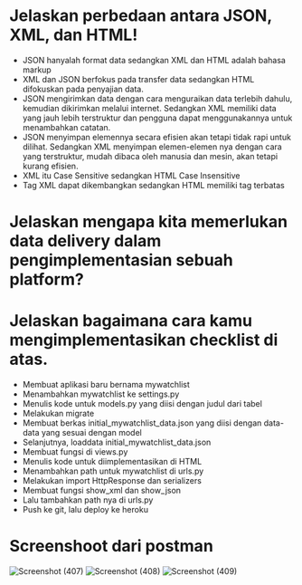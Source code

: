 # Jelaskan perbedaan antara JSON, XML, dan HTML!
-  JSON hanyalah format data sedangkan XML dan HTML adalah bahasa markup
-  XML dan JSON berfokus pada transfer data sedangkan HTML difokuskan pada penyajian data.
-  JSON mengirimkan data dengan cara menguraikan data terlebih dahulu, kemudian dikirimkan melalui internet. Sedangkan XML memiliki data yang jauh lebih terstruktur dan pengguna dapat menggunakannya untuk menambahkan catatan.
-  JSON menyimpan elemennya secara efisien akan tetapi tidak rapi untuk dilihat. Sedangkan XML menyimpan elemen-elemen nya dengan cara yang terstruktur, mudah dibaca oleh manusia dan mesin, akan tetapi kurang efisien.
-  XML itu Case Sensitive sedangkan HTML Case Insensitive
-  Tag XML dapat dikembangkan sedangkan HTML memiliki tag terbatas
# Jelaskan mengapa kita memerlukan data delivery dalam pengimplementasian sebuah platform?
# Jelaskan bagaimana cara kamu mengimplementasikan checklist di atas.
- Membuat aplikasi baru bernama mywatchlist
- Menambahkan mywatchlist ke settings.py
- Menulis kode untuk models.py yang diisi dengan judul dari tabel
- Melakukan migrate
- Membuat berkas initial_mywatchlist_data.json yang diisi dengan data-data yang sesuai dengan model
- Selanjutnya, loaddata initial_mywatchlist_data.json
- Membuat fungsi di views.py
- Menulis kode untuk diimplementasikan di HTML
- Menambahkan path untuk mywatchlist di urls.py
- Melakukan import HttpResponse dan serializers
- Membuat fungsi show_xml dan show_json
- Lalu tambahkan path nya di urls.py
- Push ke git, lalu deploy ke heroku
# Screenshoot dari postman
![Screenshot (407)](https://user-images.githubusercontent.com/112608674/191567896-5bbd2f9c-0855-4b1a-8e5d-37c7f53fd34d.png)
![Screenshot (408)](https://user-images.githubusercontent.com/112608674/191567910-d4760f9b-3f16-42a7-93dc-dac4ffeb736b.png)
![Screenshot (409)](https://user-images.githubusercontent.com/112608674/191567927-7796f22f-b94d-4679-9f50-4a9d475e9e89.png)
